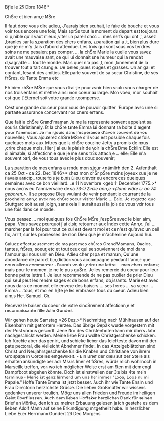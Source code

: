  Bƒle le 25 Dbre 1846 <Freitag>*

ChŠre et bien am‚e MŠre

Il faut donc vous dire adieu, J'aurais bien souhait‚ le faire de bouche et vous voir tous encore une fois; Mais aprŠs tout le moment du depart est toujours si p‚nible qu'il vaut mieux ‚viter un pareil choc … mes nerfs qui ont ‚t‚ assez ‚branles par la s‚paration des chers enfans, s‚paration qui a ‚t‚ bien plus dure que je ne m'y ‚tais d'abord attendue. Les trois qui sont sous vos tendres soins ne me pesaient pas compar‚ … la chŠre Marie la quelle vous savez avait une mauvaise sant‚ ce qui lui donnait une humeur qui la rendait d‚sagr‚able … tout le monde. Mais quel n'a pas ‚t‚ mon ‚tonnement de la trouver tout a fait chang‚e. De belles joues rouges et grasses. Un air gai et contant, fesant des amities. Elle parle souvent de sa soeur Christine, de ses frŠres, de Tante Emma etc

Eh bien chŠre MŠre que vous dirai-je pour avoir bien voulu vous charger de nos trois enfans et mettre ainsi mon coeur au large. Mon voeu, mon souhait est que L'Eternel soit votre grande r‚compense.

Cest une grande douceur pour nous de pouvoir quitter l'Europe avec une si parfaite assurance concervant nos chers enfans.

Que fait la chŠre Grand'maman Je me la represente souvent appelant sa souris Christianely. Et la chŠre tante Emma lui donnant sa boite d'argent pour l'ammuser. Je me r‚jouis dans l'esperance d'avoir souvent de vos nouvelles; Vous ajouterez chŠre MŠre s'il vous est possible chaque fois quelques mots aux lettres que la chŠre cousine Jetty a promis de nous ‚crire chaque mois. 
Hier j'ai eu le plaisir de voir la chŠre Dme Ecklin; Elle est si aimable, si affectionn‚e que je me sens trŠs attach‚e … elle; Elle m'a souvent parl‚ de vous tous avec le plus doux souvenir;

La s‚paration de mes enfans a rendu mon s‚jour <nämlich den 2. Aufenthalt ca 25 Oct - ca 22. Dec 1846>* chez mon chŠr pŠre moins joyeux que je ne l'avais anticip‚. toute fois je b‚nis Dieu d'avoir eu encore ces quelques semaines avec ce bon vieillard. Le 11 Novembre <geb 11 December 1775.>* nous avons eu l'anniversaire de sa 73<72>*me ann‚e <(dann wäre er ao 74 geboren)>*. Il se propose Dieu voulant de venir pendant le courrant de la prochaine ann‚e avec ma chŠre soeur visiter Marie … Bale. Je regrette que Stuttgard soit aussi ‚loign‚ sans cela il aurait aussi la joie de vous voir tous une fois dans ce monde.

Vous pensez … moi quelques fois ChŠre MŠre j'espŠre avec le bien aim‚ papa. Vous savez pourquoi j'ai d‚sir‚ retourner aux Indes cette Ann‚e. j'ai … marcher par la foi pour tout ce qui est devant moi et ce n'est qu'avec un oeil fix‚ arrˆt‚ sur les promesses de mon Dieu que je m'achemine Aujourd'hui.

Saluez affectueusement de ma part mes chŠres Grand'Mamans, Oncles, tantes, frŠres, soeur, etc et tout ceux qui se souviennent de moi dans l'amour qui nous unit en Dieu. Adieu cher papa et maman, Qu'une abondance de paix et b‚n‚diction vous accompagne pendant l'ann‚e que nous allons commancer. 
J'aurais voulu ‚crire une lettre … mes chers enfans; mais pour le moment je ne le puis guŠre. Je les remercie du coeur pour leur bonne petite lettre <der gut angekommen ist>1. Je leur recommende de ne pas oublier de prier Dieu qui seul peut les rendre sages et de bons enfans, ob‚issants. Marie est avec nous dans ce moment elle envoye des baisers … ses freres … sa soeur … Emma … tous, et moi en hƒte je les embrasse tous du coeur. Adieu bien aim‚s Her. Samuel. Ch.

Recevez le baiser du coeur de votre sincŠrement affectionn‚e et reconnaissante fille
 Julie Gundert


Wir gehen heute Samstag <26 Dez.>* Nachmittag nach Mühlhausen auf der Eisenbahn mit getrostem Herzen. Das übrige Gepäk wurde vorgestern mit der Post voraus gesandt. Jene Nro des Christenboten kann mir übers Jahr nachgeschickt werden. Meine liebe Frau wollte Christgeschenke schicken. Ich fürchte aber das genirt, und schicke lieber das leichteste davon mit der pate pectoral, die vielleicht Abnehmer findet. In das Anzeigeblättchen sind Christ und Neujahrsgeschenke für die Knaben und Christiane von ihrem Großpapa in Corcelles eingewikelt. - Ein Brief der dieß auf der Stelle als erhalten ankündigte per adr Mssrs Imer et frŠres, würde mich wohl noch in Marseille treffen, von wo ich möglicher Weise erst am 9ten mit dem engl Dampfboot abgehen könnte. Doch ist einstweilen der 3te bis 4te mein terminus - Marie ist ganz lärmend um uns her immer "Loos, Loos nu mi Papale." 
Hoffe Tante Emma ist jetzt besser. Auch ihr wie Tante Enslin und Frau Directorin herzlichste Grüsse. Die lieben Großmütter wir wissens gedenken unserer treulich. Möge uns allen Frieden und Freude im heiligen Geist überfliessen. Auch dem lieben Hoffaker herzlichen Dank für seinen Brief an Mörike, den ich zu meiner Erbauung gelesen ja ich gestehe es dem lieben Adolf Mann auf seine Erkundigung mitgetheilt habe.
 In herzlicher Liebe
 Euer
 Herrmann Gundert
26 Dec Morgens

